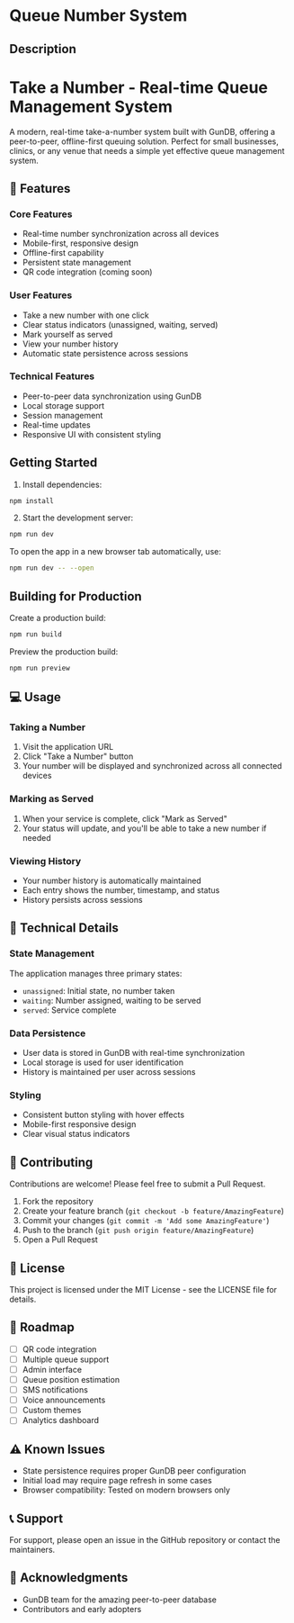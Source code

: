 # Queue Number System

## Description

# Take a Number - Real-time Queue Management System

A modern, real-time take-a-number system built with GunDB, offering a peer-to-peer, offline-first queuing solution. Perfect for small businesses, clinics, or any venue that needs a simple yet effective queue management system.

## 🚀 Features

### Core Features

- Real-time number synchronization across all devices
- Mobile-first, responsive design
- Offline-first capability
- Persistent state management
- QR code integration (coming soon)

### User Features

- Take a new number with one click
- Clear status indicators (unassigned, waiting, served)
- Mark yourself as served
- View your number history
- Automatic state persistence across sessions

### Technical Features

- Peer-to-peer data synchronization using GunDB
- Local storage support
- Session management
- Real-time updates
- Responsive UI with consistent styling

## Getting Started

1. Install dependencies:

```bash
npm install
```

2. Start the development server:

```bash
npm run dev
```

To open the app in a new browser tab automatically, use:

```bash
npm run dev -- --open
```

## Building for Production

Create a production build:

```bash
npm run build
```

Preview the production build:

```bash
npm run preview
```

## 💻 Usage

### Taking a Number

1. Visit the application URL
2. Click "Take a Number" button
3. Your number will be displayed and synchronized across all connected devices

### Marking as Served

1. When your service is complete, click "Mark as Served"
2. Your status will update, and you'll be able to take a new number if needed

### Viewing History

- Your number history is automatically maintained
- Each entry shows the number, timestamp, and status
- History persists across sessions

## 🔧 Technical Details

### State Management

The application manages three primary states:

- `unassigned`: Initial state, no number taken
- `waiting`: Number assigned, waiting to be served
- `served`: Service complete

### Data Persistence

- User data is stored in GunDB with real-time synchronization
- Local storage is used for user identification
- History is maintained per user across sessions

### Styling

- Consistent button styling with hover effects
- Mobile-first responsive design
- Clear visual status indicators

## 🤝 Contributing

Contributions are welcome! Please feel free to submit a Pull Request.

1. Fork the repository
2. Create your feature branch (`git checkout -b feature/AmazingFeature`)
3. Commit your changes (`git commit -m 'Add some AmazingFeature'`)
4. Push to the branch (`git push origin feature/AmazingFeature`)
5. Open a Pull Request

## 📝 License

This project is licensed under the MIT License - see the LICENSE file for details.

## 🚧 Roadmap

- [ ] QR code integration
- [ ] Multiple queue support
- [ ] Admin interface
- [ ] Queue position estimation
- [ ] SMS notifications
- [ ] Voice announcements
- [ ] Custom themes
- [ ] Analytics dashboard

## ⚠️ Known Issues

- State persistence requires proper GunDB peer configuration
- Initial load may require page refresh in some cases
- Browser compatibility: Tested on modern browsers only

## 📞 Support

For support, please open an issue in the GitHub repository or contact the maintainers.

## 🙏 Acknowledgments

- GunDB team for the amazing peer-to-peer database
- Contributors and early adopters
